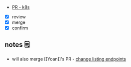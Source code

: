 
- [PR - k8s](https://github.com/MeilleursAgents/asg-apps-k8s/pull/10167)

- [x] review 
- [x] merge
- [x] confirm

## notes 🗒
- will also merge [[Yoan]]'s PR - [change listing endpoints](https://github.com/MeilleursAgents/MeilleursAgents/pull/10790)
